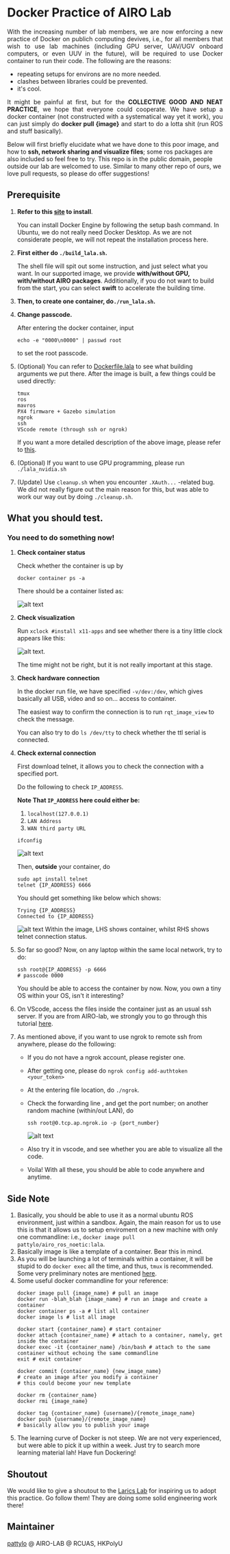 # Docker Practice of AIRO Lab
<p align="justify">With the increasing number of lab members, we are now enforcing a new practice of Docker on publich computing devives, i.e., for all members that wish to use lab machines (including GPU server, UAV/UGV onboard computers, or even UUV in the future), will be required to use Docker container to run their code. The following are the reasons:</p>

- repeating setups for environs are no more needed.
- clashes between libraries could be prevented.
- it's cool.

<p align="justify">
It might be painful at first, but for the <b>COLLECTIVE GOOD AND NEAT PRACTICE</b>, we hope that everyone could cooperate. We have setup a docker container (not constructed with a systematical way yet it work), you can just simply do <b>docker pull {image}</b> and start to do a lotta shit (run ROS and stuff basically). 

Below will first briefly elucidate what we have done to this poor image, and how to <b>ssh, network sharing and visualize files</b>; some ros packages are also included so feel free to try. This repo is in the public domain, people outside our lab are welcomed to use. Similar to many other repo of ours, we love pull requests, so please do offer suggestions!
</p>

## Prerequisite

1. **Refer to this [site](https://docs.docker.com/engine/install/ubuntu/) to install**.

   You can install Docker Engine by following the setup bash command. In Ubuntu, we do not really need Docker Desktop. As we are not considerate people, we will not repeat the installation process here.

2. **First either do ```./build_lala.sh```.**

   The shell file will spit out some instruction, and just select what you want. In our supported image, we provide **with/without GPU, with/without AIRO packages**. Additionally, if you do not want to build from the start, you can select **swift** to accelerate the building time.

3. **Then, to create one container, do```./run_lala.sh```.**


4. **Change passcode.**

   After entering the docker container, input
   ```
   echo -e "0000\n0000" | passwd root
   ```
   to set the root passcode.
   
5. (Optional)
   You can refer to [Dockerfile.lala](/dkerfiles/Dockerfile.gpu-raw-pkg) to see what building arguments we put there.
   After the image is built, a few things could be used directly:
   ```
   tmux
   ros
   mavros
   PX4 firmware + Gazebo simulation
   ngrok
   ssh
   VScode remote (through ssh or ngrok)
   ```

   If you want a more detailed description of the above image, please refer to [this](/README_legacy.md).

6. (Optional)
   If you want to use GPU programming, please run ```./lala_nvidia.sh```
7. (Update)
   Use ```cleanup.sh``` when you encounter ```.XAuth...``` -related bug. We did not really figure out the main reason for this, but was able to work our way out by doing ```./cleanup.sh```.

## What you should test.
### You need to do something now!
1. **Check container status**
   
   Check whether the container is up by
   ```
   docker container ps -a
   ```
   There should be a container listed as:

   ![alt text](media/container_ls.jpg)

2. **Check visualization** 
   
   Run ```xclock #install x11-apps``` and see whether there is a tiny little clock appears like this:
    
    ![alt text](media/xclock.jpg).

   The time might not be right, but it is not really important at this stage.
3. **Check hardware connection** 
   
   In the docker run file, we have specified ```-v/dev:/dev```, which gives basically all USB, video and so on... access to container. 
   
    The easiest way to confirm the connection is to run ```rqt_image_view``` to check the message.

    You can also try to do ```ls /dev/tty``` to check whether the ttl serial is connected.
   
 
4.  **Check external connection** 
   
    First download telnet, it allows you to check the connection with a specified port. 

    Do the following to check ```IP_ADDRESS```.

    **Note That ```IP_ADDRESS``` here could either be:** 
      1. ```localhost(127.0.0.1)```
      2. ```LAN Address```
      3. ```WAN third party URL```
    ```
    ifconfig
    ```
    ![alt text](media/localhost.png)

    Then, **outside** your container, do
    ```
    sudo apt install telnet
    telnet {IP_ADDRESS} 6666
    ```
    You should get something like below which shows:
    ```
    Trying {IP_ADDRESS}
    Connected to {IP_ADDRESS}
    ```

    ![alt text](media/telnet.jpg)
    Within the image, LHS shows container, whilst RHS shows telnet connection status.

5. So far so good? Now, on any laptop within the same local network, try to do:
    ```
    ssh root@{IP_ADDRESS} -p 6666
    # passcode 0000
    ```

    You should be able to access the container by now. Now, you own a tiny OS within your OS, isn't it interesting?

6. On VScode, access the files inside the container just as an usual ssh server. If you are from AIRO-lab, we strongly you to go through this tutorial [here](https://github.com/HKPolyU-UAV/useful_tools/blob/main/vscode_github/vscode_github.md).
7. As mentioned above, if you want to use ngrok to remote ssh from anywhere, please do the following:
   
   - If you do not have a ngrok account, please register one.
   - After getting one, please do ```ngrok config add-authtoken <your_token>```
   - At the entering file location, do ```./ngrok```.
   - Check the forwarding line , and get the port number; on another random machine (within/out LAN), do 
  
      ```ssh root@0.tcp.ap.ngrok.io -p {port_number} ```

      ![alt text](media/ngrok.jpg)
   - Also try it in vscode, and see whether you are able to visualize all the code.
   - Voila! With all these, you should be able to code anywhere and anytime.


## Side Note
1. Basically, you should be able to use it as a normal ubuntu ROS environment, just within a sandbox. Again, the main reason for us to use this is that it allows us to setup enviroment on a new machine with only one commandline: i.e., ```docker image pull pattylo/airo_ros_noetic:lala```.
2. Basically image is like a template of a container. Bear this in mind.
3. As you will be launching a lot of terminals within a container, it will be stupid to do ```docker exec``` all the time, and thus, ```tmux``` is recommended. Some very preliminary notes are mentioned [here](https://github.com/HKPolyU-UAV/useful_tools/blob/main/tmux/tmux.md).
4. Some useful docker commandline for your reference:
    ```
    docker image pull {image_name} # pull an image
    docker run -blah_blah {image_name} # run an image and create a container
    docker container ps -a # list all container
    docker image ls # list all image
    
    docker start {container_name} # start container
    docker attach {container_name} # attach to a container, namely, get inside the container
    docker exec -it {container_name} /bin/bash # attach to the same container without echoing the same commandline
    exit # exit container

    docker commit {container_name} {new_image_name} 
    # create an image after you modify a container
    # this could become your new template

    docker rm {container_name}
    docker rmi {image_name}

    docker tag {container_name} {username}/{remote_image_name}
    docker push {username}/{remote_image_name}
    # basically allow you to publish your image
    ```
5. The learning curve of Docker is not steep. We are not very experienced, but were able to pick it up within a week. Just try to search more learning material lah! Have fun Dockering!

## Shoutout
We would like to give a shoutout to the [Larics Lab](https://github.com/larics) for inspiring us to adopt this practice. Go follow them! They are doing some solid engineering work there!

## Maintainer
[pattylo](https://github.com/pattylo) @ AIRO-LAB @ RCUAS, HKPolyU
